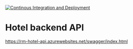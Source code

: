 [![Continous Integration and Deployment](https://github.com/rmarks/hotel-api/actions/workflows/ci-cd.yml/badge.svg)](https://github.com/rmarks/hotel-api/actions/workflows/ci-cd.yml)

# Hotel backend API

https://rm-hotel-api.azurewebsites.net/swagger/index.html
